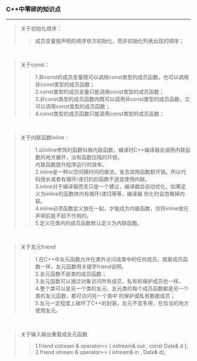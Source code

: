 ### C++中零碎的知识点

-----------------------------------------


>关于初始化顺序： <br>
>> 成员变量按声明的顺序依次初始化，而非初始化列表出现的顺序；

<br>


>关于const： <br>
>> 1.非const的成员变量既可以调用const类型的成员函数，也可以调用非const类型的成员函数； <br>
>> 2.const类型的成员变量只能调用const类型的成员函数； <br>
>> 3.非const类型的成员函数内既可以调用非const类型的成员函数，又可以调用const类型的成员函数； <br>
>> 4.const类型的成员函数只能调用const类型的成员函数； <br>

<br>

>关于内联函数inline： <br>
>> 1.以inline修饰的函数叫做内联函数，编译时C++编译器会调用内联函数的地方展开，没有函数压栈的开销， <br>
    内联函数提升程序运行的效率。 <br>
>> 2.inline是一种以空间换时间的做法，省去调用函数额开销。所以代码很长或者有循环/递归的的函数不适宜使用内联。 <br>
>> 3.inline对于编译器而言只是一个建议，编译器会自动优化，如果定义为inline的函数体内有循环/递归等等，编译器
    优化时会忽略掉内联。 <br>
>> 4.inline必须函数定义放在一起，才能成为内联函数，仅将inline放在声明前是不起不作用的。 <br>
>> 5.定义在类内的成员函数默认定义为内联函数。 <br>

<br>

>关于友元friend <br>
>> 1.在C++中友元函数允许在类外访问该类中的任何成员，就象成员函数一样，友元函数用关键字friend说明。 <br>
>> 2.友元函数不是类的成员函数； <br>
>> 3.友元函数可以通过对象访问所有成员，私有和保护成员也一样。 <br>
>> 4.整个类可以是另一个类的友元。友元类的每个成员函数都是另一个类的友元函数，都可访问另一个类中
    的保护或私有数据成员； <br>
>> 5.友元一定程度上破坏了C++的封装，友元不宜多用，在恰当的地方使用友元。 <br>

<br>

>关于输入输出重载成友元函数 <br>
>> 1.friend ostream & operator<< ( ostream& out , const Date& d ); <br>
>> 2.friend istream & operator>> ( istream& in , Date& d); <br>

<br>












